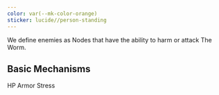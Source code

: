 ```yaml
---
color: var(--mk-color-orange)
sticker: lucide//person-standing
---
```

We define enemies as Nodes that have the ability to harm or attack The Worm.

## Basic Mechanisms
HP
Armor
Stress